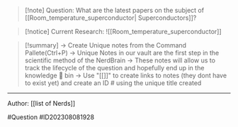 
>[!note] Question: 
> What are the latest papers on the subject of [[Room_temperature_superconductor| Superconductors]]?
> 

>[!notice] Current Research:
>![[Room_temperature_superconductor]]

>[!summary] 
>-> Create Unique notes from the Command Pallete(Ctrl+P)
>-> Unique Notes in our vault are the first step in the scientific method of the NerdBrain
-> These notes will allow us to track the lifecycle of the question and hopefully end up in the knowledge 🧠 bin
-> Use "[[]]" to create links to notes (they dont have to exist yet) and create an ID # using the unique title created 



---


Author: [[list of Nerds]]

#Question #ID202308081928